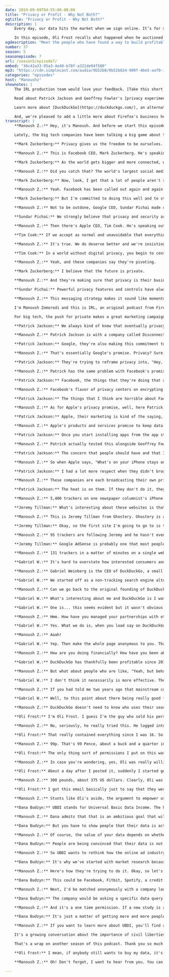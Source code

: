 ```yaml
---
date: 2019-09-09T04:55:00-08:00
title: "Privacy or Profit - Why Not Both?"
ogtitle: "Privacy or Profit - Why Not Both?"
description: |
    Every day, our data hits the market when we sign online. It’s for sale, and we’re left to wonder if tech companies will ever choose to protect our privacy rather than reap large profits with our information. But, is the choice — profit or privacy — a false dilemma? Meet the people who have built profitable tech businesses while also respecting your privacy. Fact check if Facebook and Google have really found religion in privacy. And, imagine a world where you could actually get paid to share your data.

    In this episode, Oli Frost recalls what happened when he auctioned his personal data on eBay. Jeremy Tillman from Ghostery reveals the scope of how much ad-tracking is really taking place online. Patrick Jackson at Disconnect.me breaks down Big Tech’s privacy pivot. DuckDuckGo’s Gabriel Weinberg explains why his private search engine has been profitable. And Dana Budzyn walks us through how her company, UBDI, hopes to give consumers the ability to sell their data for cash."
ogdescription: "Meet the people who have found a way to build profitable tech businesses while also respecting your privacy."
number: 37
season: 5
seasonepisode: 7
url: /season5/episode7/
embed: "36c42a33-95a3-4e40-b78f-a321de94f580"
mp3: "https://cdn.simplecast.com/audio/9b52b8/9b52b824-909f-4be5-aaf0-10f9e93c7818/36c42a33-95a3-4e40-b78f-a321de94f580/irl_s5e07_privacy_or_profits_final_w_survey_tc.mp3"
categories: "episodes"
host: "Manoushz"
shownotes: |
    The IRL production team would love your feedback. [Take this short 2-minute survey](https://qsurvey.mozilla.com/s3/irlseason5).

    Read about Patrick Jackson and Geoffrey Fowler's [privacy experiment](https://www.washingtonpost.com/technology/2019/05/28/its-middle-night-do-you-know-who-your-iphone-is-talking/).

    Learn more about [DuckDuckGo](https://duckduckgo.com/), an alternative to Google search, at [duckduckgo.com](https://duckduckgo.com/).

    And, we're pleased to add a little more about Firefox's business here as well — one that puts user privacy first and is also profitable. Mozilla was founded as a community open source project in 1998, and currently consists of two organizations: the 501\(c)3 Mozilla Foundation, which backs emerging leaders and mobilizes citizens to create a global movement for the health of the internet; and its wholly owned subsidiary, the Mozilla Corporation, which creates Firefox products, advances public policy in support of internet user rights and explores new technologies that give people more control and privacy in their lives online. Firefox products have never — and never will never — buy or sell user data. Because of its unique structure, Mozilla stands apart from its peers in the technology field as one of the most impactful and successful social enterprises in the world. Learn more about Mozilla and Firefox at [mozilla.org](https://www.mozilla.org/).
transcript: |
    **Manoush Z.:** Hey, it's Manoush. And before we start this episode, I need to ask you for some feedback. The IRL team and I are wondering what specific issues, questions, or stories you have about privacy, security, and online life. Please find a link to a short survey on the podcast website. It's in the show notes at irlpodcast.org. We don't share any of your data with anyone else and your answers go directly to the humans who make IRL. Irlpodcast.org, find the survey, talk to us about all things IRL. Okay, thank you.

    Lately, the big tech companies have been talking a big game about their commitment to privacy.

    **Mark Zuckerberg:** Privacy gives us the freedom to be ourselves.

    **Manoush Z.:** This is Facebook CEO, Mark Zuckerberg. He's speaking in a developers conference this spring.

    **Mark Zuckerberg:** As the world gets bigger and more connected, we need that sense of intimacy more than ever. That's why I believe that the future is private.

    **Manoush Z.:** Did you catch that? The world's largest social media company is going private or so says it's boss.

    **Mark Zuckerberg:** Now, look, I get that a lot of people aren't sure that we're serious about this. I know that we don't exactly have the strongest reputation on privacy right now to put it lightly.

    **Manoush Z.:** Yeah. Facebook has been called out again and again for breaching the privacy of its users. So yes, he's putting it lightly.

    **Mark Zuckerberg:** But I'm committed to doing this well and to starting a new chapter for our products.

    **Manoush Z.:** Not to be outdone, Google CEO, Sundar Pichai made clear this spring that they too are on board the privacy train.

    **Sundar Pichai:** We strongly believe that privacy and security are for everyone, not just a few. This is why powerful privacy features and controls have always been built into Google services. But we know our work on privacy and security is never done and we want to do more to stay ahead of constantly evolving user expectations.

    **Manoush Z.:** Then there's Apple CEO, Tim Cook. He's speaking out against tech companies and their data practices. Here he is giving a commencement speech at Stanford University in June.

    **Tim Cook:** If we accept as normal and unavoidable that everything in our lives can be aggregated, sold, or even leaked in the event of a hack, then we lose so much more than data. We lose the freedom to be human. We deserve better. You deserve better.

    **Manoush Z.:** It's true. We do deserve better and we're insisting we have rights to privacy and rights to understand how our data is used. And companies are finally maybe hearing us, or at least they say they are. This privacy messaging campaign certainly makes it feel like we're getting somewhere, like we've been heard.

    **Tim Cook:** In a world without digital privacy, you begin to censor yourself.

    **Manoush Z.:** Yeah, and these companies say they're pivoting.

    **Mark Zuckerberg:** I believe that the future is private.

    **Manoush Z.:** And they're making sure that privacy is their business.

    **Sundar Pichai:** Powerful privacy features and controls have always been built into Google services.

    **Manoush Z.:** This messaging strategy makes it sound like momentum is shifting towards protecting user privacy. Companies that depend on our data to be profitable are telling us that they can balance the imperative to satisfy us, their users, with the imperative to satisfy their revenue targets. So, have they changed? Did they discover that privacy is not only worthwhile but it's worth money?

    I'm Manoush Zomorodi and this is IRL, an original podcast from Firefox.

    For big tech, the push for private makes a great marketing campaign, but privacy has never been a PR move for Firefox. Firefox's success has never depended on collecting your personal information. The company's products are private by default. Your life is your business, not Firefox's. Learn more at firefox.com/join. Facebook, Google and Apple are the biggest examples of how companies build privacy into their respective public images. But look past the marketing message and you start to see that the word privacy means something different to each of them.

    **Patrick Jackson:** We always kind of knew that eventually privacy would pivot as a selling point.

    **Manoush Z.:** Patrick Jackson is with a company called Disconnect.me and Patrick is skeptical about the promises these companies are making.

    **Patrick Jackson:** Google, they're also making this commitment to privacy that you have full control and you can see everything that's happening, that they're doing with their data, and things like that. You're in control, you can delete it whenever.

    **Manoush Z.:** That's essentially Google's promise. Privacy? Sure, but it's up to the user to do the work. Patrick says it's a distraction from what is really going on in Silicon Valley.

    **Patrick Jackson:** They're trying to reframe privacy into, "Hey, this is what we allow you to manage with your data." But what about all Google's ad networks that track you all over the internet. They do it to serve you relevant ads. How do I get access to that data? Is that data queryable? Can I see how many times I've sent my data to you in the past 24 hours? Can I look at the content? None of that is exposed to a user.

    **Manoush Z.:** Patrick has the same problem with Facebook's promise.

    **Patrick Jackson:** Facebook, the things that they're doing that are good is kind of doubling down on encrypted messaging. I don't know if they're doing anything else that I would applaud them for.

    **Manoush Z.:** Facebook's flavor of privacy centers on encrypting our chats, offering closed groups, making it easier for people to choose who sees the posts they share. It's about what you do on the site. It does nothing to address the data collection concerns many of us actually have with Facebook.

    **Patrick Jackson:** The things that I think are horrible about Facebook's privacy is they don't touch on all of the tracking that goes on outside of Facebook. They don't tell you anything about data that they allow developers to send them.

    **Manoush Z.:** As for Apple's privacy promise, well, here Patrick sees a little more to like.

    **Patrick Jackson:** Apple, their marketing is kind of the saying, "What happens on your iPhone stays in your iPhone." They've done things that have helped privacy. If you use a iPhone with just the installed apps and you don't install any third party apps, it's an amazingly private and secure phone.

    **Manoush Z.:** Apple's products and services promise to keep data between you and your device. Except, Patrick says once you install a third party app that Apple doesn't control, well, their privacy promise is moot.

    **Patrick Jackson:** Once you start installing apps from the app store, that's when you get into this whole wild wild West of data and all of these companies pulling data off your phone and they're becoming very valuable companies because of this data.

    **Manoush Z.:** Patrick actually tested this alongside Geoffrey Fowler, a columnist at the Washington Post. Over the course of a week, they counted the number of trackers that were sucking up data from his phone. They counted over 5,400 of them.

    **Patrick Jackson:** The concern that people should have and that I have is, it's your data and you don't know the purpose of what that data is going to be used for. It's like, "good luck finding out where this data is going to end up."

    **Manoush Z.:** So when Apple says, "What's on your iPhone stays on your iPhone," it leaves Patrick feeling misled.

    **Patrick Jackson:** I had a lot more respect when they didn't broadcast it on billboards as a selling feature of their phone. That really kind of puts a target on them to do better, which they should. They should all aspire to do better.

    **Manoush Z.:** These companies are each broadcasting their own privacy message. None of them are entirely disingenuous. They each offer layers of control and ownership over our data that does help us manage our privacy, controls that we didn't have before. Patrick says we need to keep in mind that this PR effort that we're seeing and hearing, it's all because they want to protect their power positions, the role that they have in our online lives.

    **Patrick Jackson:** The heat is on them. If they don't do it, they're going to have competitors that will truly be about privacy.

    **Manoush Z.:** 5,400 trackers on one newspaper columnist's iPhone. It's no wonder that the online personal data market is worth hundreds of billions of dollars. This market is serviced by thousands of data collection companies, ad companies, and data brokers. They don't have privacy messages. They'd rather you not know they exist at all because many of these trackers work invisibly, unless you know where to look.

    **Jeremy Tillman:** What's interesting about these websites is that they're really a living, breathing ecosystem of trackers. It's not dissimilar to say your biome on your body, right? There's thousands of bacteria that are living on you that sort of live and die every single day. You just don't know that they're there.

    **Manoush Z.:** This is Jeremy Tillman from Ghostery. Ghostery is a piece of software for browsers that gives you control over ad trackers and other bits of code that follow you around on a website. Ghostery's tool lets you see who's spying on you and how massive this industry is because online, you are never alone.

    **Jeremy Tillman:** Okay, so the first site I'm going to go to is tmz.com. One, because I guess in my weaker moments it's fun to see the gossip that they have there. But it's also a pretty terrible website when it comes to trackers and ads and all sorts of stuff. Right now I'm loading the website. It's currently at 93 trackers and counting, 95.

    **Manoush Z.:** 95 trackers are following Jeremy and he hasn't even clicked on the first celebrity news story yet.

    **Jeremy Tillman:** Google AdSense is probably one that most people would recognize. But there's a lot of fairly obscure trackers that show up here. Something called SiteScout, something called Biddable, something called SpotXchange, something called Tribal Fusion. There's a lot of really sort of esoteric ad trackers that show up. A lot of these trackers are actually... we call them piggyback trackers because they're being invited to the website by other trackers. It's almost like you throw a party in high school, you invite 10 friends, they invite 10 friends, and they invite 10 friends and pretty soon it's out of control. Even as we're talking, we're now up to 131 trackers.

    **Manoush Z.:** 131 trackers in a matter of minutes on a single website. While some of them are benign, a video player trigger, a comments section plugin, the ad-based ones are either trying to collect his data or deliver ads based on data it already has about him. These trackers are one reality of today's internet, a network of tiny bits of code sniffing into every little bit of our personal information that might be worth a few cents, like panning for gold nuggets in a flowing river of data. The effort has made the fortunes of countless companies. Some of which we don't even know the names of. But there are alternatives, companies who are doing more than making privacy promises are talking up a big game. They've built privacy into their company by design having known all along that protecting our data, or better yet not collecting it at all, is actually a profitable business idea on its own.

    **Gabriel W.:** It's hard to overstate how interested consumers and Americans are in particular in protecting their privacy. I know this because we run a lot of national surveys. For the last two years running, data privacy has been the most pressing issue on American's minds.

    **Manoush Z.:** Gabriel Weinberg is the CEO of DuckDuckGo, a small company outside of Philadelphia with about 65 employees. The company handles about 40 million searches a day, but it does so without collecting any data from its users.

    **Gabriel W.:** We started off as a non-tracking search engine alternative to Google. We've been doing that for about a decade. But about a couple of years ago, we expanded to try to help people, protect them no matter where they go on the internet.

    **Manoush Z.:** Can we go back to the original founding of DuckDuckGo? What was going on in your head or your life that you were like, "I want to devote myself to making sure that it's possible for people to search the internet privately?"

    **Gabriel W.:** What's interesting about me and DuckDuckGo is I was not a privacy activist before DuckDuckGo. I actually started DuckDuckGo for a different reason, that I wanted to improve my own search results. Back in 2007, it's really hard to remember back then, but search was not as good and it didn't have things like instant answers and it had a lot of spam. So I actually started to solve those problems and not really thinking about sort of privacy as much, just thinking to improve the user experience. Search and privacy, as we talked about on the internet, was less of a harm at that time anyway. But after I started, I started to get some questions around search privacy and did my own investigation and found, lo and behold, two amazing things about the search market.

    **Gabriel W.:** One is... this seems evident but it wasn't obvious to me when I started, that search is literally the most private data on the internet because you just type in your most private thoughts into your search engine, your medical, financial, any kind of problem you have. Then the second, which is really interesting, is you actually don't need to track people to make money in search because the ads are actually based just off the keywords you type in. They're not based off as you as a person.

    **Manoush Z.:** Hmm. How have you managed your partnerships with other tech companies? My understanding is you partner with Microsoft Bing and Apple Maps to run some of your search results. Do you talk about your sort of philosophies on privacy with them? Does it affect how you're able to do business?

    **Gabriel W.:** Yes. What we do is, when you load say on DuckDuckGo a search result, we're getting that information from our own sources as well as many others. Like you mentioned, we actually partner with Apple for maps. For all of these partnerships, we proxy, so we effectively act as a VPN for you and call them on your behalf.

    **Manoush Z.:** Aaah!

    **Gabriel W.:** Yep. Then make the whole page anonymous to you. That has been challenging. We have to develop new technologies to do that in some cases and work with a partner closely, but it's worth it.

    **Manoush Z.:** How are you doing financially? How have you been able to stick with it as long as you have?

    **Gabriel W.:** DuckDuckGo has thankfully been profitable since 2014. It's this basis that advertising on the internet does not have to be anti-privacy. So DuckDuckGo is not anti-advertising. We make money also from advertising. It's just this kind of contextual advertising that we've been talking about where it's based on the content of the page and not you as a person. If you do that well, you can definitely be profitable online.

    **Manoush Z.:** But what about people who are like, "Yeah, but behavioral advertising. Knowing that Manoush went to Whole Foods earlier today, that it was raining in New York," all the other things, "She probably had to buy an umbrella." I don't know, whatever else that you might be able to glean from tracking me on my phone. Isn't that more effective?

    **Gabriel W.:** I don't think it necessarily is more effective. There's been some studies now that show... for example, a recent one came out that a publisher site only saw a 4% lift in revenue based on behavioral advertising. There was another survey that showed about a quarter of the advertisers polled or publishers polled saw actually a decrease in revenue using behavioral advertising versus contextual. That said, I take your point that not everybody is interested in completely getting rid of behavioral advertising. I think that's okay as long as there is a choice for people who want to opt out to do so.

    **Manoush Z.:** If you had told me two years ago that mainstream consumers would know anything about privacy, I would have laughed. Yet here we are where privacy is actually a selling point for companies. Do you feel like that is showing that there's an opportunity here, not just to protect people's data because it's the right thing to do, but because it's actually good for business?

    **Gabriel W.:** Well, to this point about there being really good for business to be pro privacy, there's a whole host of companies that are cropping up actively in like every single vertical that offer pretty compelling alternatives that are more private. There are some websites that list these. Well, a good one to go to is ethical.net which literally categorizes things across the board. So if you are a company that is trustworthy and you can convey that you have good privacy practices, you're going to attract more consumers. Consumers are really looking to flock to companies that they can trust.

    **Manoush Z.:** DuckDuckGo doesn't need to know who uses their search engine. They just want the business. But the internet is still very much dominated by data hungry services that do need personal information and make a lot of money. There are those who think that there's another way, that we can tackle this privacy problem by cutting out the middleman and simply selling our personal data ourselves.

    **Oli Frost:** I'm Oli Frost. I guess I'm the guy who sold his personal data on eBay or at least tried to.

    **Manoush Z.:** No, seriously, he really tried this. He logged into Facebook, downloaded a copy of his profile history and tried to sell it.

    **Oli Frost:** That really contained everything since I was 16. So it's back when I had a fringe and listened to Billy Talent and also a whole list of weird things that I'm interested in like gluten free diets, details on how many happy birthdays I get year-over-year. But it's really good data. They're some great chats in there, some great pictures of me. It should get a good price. I thought I'd put it on eBay starting at 99p, put it on a Sunday evening and just set off from there.

    **Manoush Z.:** 99p. That's 99 Pence, about a buck and a quarter in American money. The listing was called, All My Personal Facebook Data, and it offered Oli's info mostly unconditionally.

    **Oli Frost:** The only thing sort of permissions I put on this was that you'd get all of that data, you just weren't allowed to steal my identity and open a sweatshop with it.

    **Manoush Z.:** In case you're wondering, yes, Oli was really willing to sell his information. But no, he wasn't taking himself too seriously. Anyway, the listing kind of became a hot commodity.

    **Oli Frost:** About a day after I posted it, suddenly I started getting bids on it and in a few hours it was at 20 pounds and then it was up to 80 pounds and then there were more and more people bidding on it. By the end, after about a day, it had got to 300 pounds with 50 different people bidding on it.

    **Manoush Z.:** 300 pounds, about 375 US dollars. Clearly, Oli was on to something, even if it was just a bunch of people playing along with his privacy stunt, until the stunt was cut short.

    **Oli Frost:** I got this email basically just to say that they were... it had been taken down by eBay. I called them up and they basically kind of came up with this reason that... they said it might violate Facebook's terms and conditions, which is odd because it's supposed to be my data going into Facebook.

    **Manoush Z.:** Stunts like Oli's aside, the argument to empower users to profit directly from their data is gaining some traction. Earlier this year, California's governor Gavin Newsom suggested something called a data dividend for consumers, basically giving us a share of the profits from companies who make money off of our personal information. Beyond that, there is an emerging cottage industry of small companies experimenting with various ways that they might create a kind of consumer personal data exchange. One of the latest is called UBDI. Dana Budzyn is the CEO.

    **Dana Budzyn:** UBDI stands for Universal Basic Data Income. The hope is that we can actually generate enough revenue so people can get a cash income. We're aiming for $1,000 per month over time.

    **Manoush Z.:** Dana admits that that is an ambitious goal that will take time to reach.

    **Dana Budzyn:** But you have to show people that their data is actually worth something and you have to build that trust first.

    **Manoush Z.:** Of course, the value of your data depends on whether or not anyone is actually interested in buying it. Online, you can find estimates of the worth of one person's data ranging between half a cent to a few thousand dollars per person.

    **Dana Budzyn:** People are being convinced that their data is not that valuable, that this payout is going to be so small that it's not even worth their time to care.

    **Manoush Z.:** So UBDI wants to rethink how the online ad industry works and connect the consumer directly with the companies looking for insights. To do that, UBDI is starting small.

    **Dana Budzyn:** It's why we've started with market research because it's populations of less people.

    **Manoush Z.:** Here's how they're trying to do it. Okay, so let's say I signed up, installed the UBDI app. That would let me link my personal information from a number of sources.

    **Dana Budzyn:** This could be Facebook, Fitbit, Spotify, a credit card, right?

    **Manoush Z.:** Next, I'd be matched anonymously with a company looking to understand consumer behavior better. Now, I can choose how little or how much of my data to share or pass on the offer altogether. To be clear, UBDI doesn't actually see your data, it doesn't know who you are and it never can. It just connects you to the companies willing to pay for your data. The companies themselves also don't know who you are. They get anonymized and aggregated data that's tailored to what they want to know.

    **Dana Budzyn:** The company would be asking a specific data query like how much was being spent on Starbucks in a particular area. If I'm comfortable with that, I can swipe my finger and the data will be sent to the back end and I'll get cash which will transfer to my bank account and I can go spend it as I will.

    **Manoush Z.:** And it's a one time permission. If a new study is available, you decide again if you want to participate, swipe your finger to consent and the data is shared. Rinse, repeat and profit. UBDI's website claims that once they're up and running, a person could earn between five to $250 per research project.

    **Dana Budzyn:** It's just a matter of getting more and more people onto our platform and having companies willing to shift and pay their money directly to users instead of paying data brokers behind their backs.

    **Manoush Z.:** If you want to learn more about UBDI, you'll find a link in our episode show notes. UBDI is not the first to try and reimagine the relationship between consumers, companies, and private data. So far though, they're all experiments kind of stuck in beta mode, because here's the issue, as individuals, our data may not be worth that much. Companies make money from our information because they can collect millions of points of data from billions of us and they can slice all that data in infinite ways and sell it over and over again. Perhaps the only way to put a price tag on our privacy is collective. But look, privacy isn't about bankrupting Google or Facebook, it's about making sure we have the freedom to decide how we want our information to be used and shared.

    It's a growing conversation about the importance of civil liberties on the internet. It's about how governments and social norms can ensure we live in communities and countries that grant us autonomy, the freedom to express ourselves, and live lives without fear of surveillance or judgment. As consumers, we also hold a lot of power. If we demand that privacy is baked into the services we use, companies will understand that privacy is a feature, not a bug. As we've been reporting on all season, tech workers can show us how we can fight for our values. Regulators are flexing their muscles and holding companies accountable and ethically-run businesses and organizations prove that it is possible to have a safer, more human and more private online life.

    That's a wrap on another season of this podcast. Thank you so much for listening. I'm Manoush Zomorodi and this is IRL. Online life is real life. An original podcast from Firefox.

    **Oli Frost:** I mean, if anybody still wants to buy my data, it's stored on this USB key. There's a picture of my face on it and I'll just consider your offer on a case-by-case basis.

    **Manoush Z.:** Oh! Don't forget, I want to hear from you. You can find our short listener survey at irlpodcast.org. Thank you.

---
```

